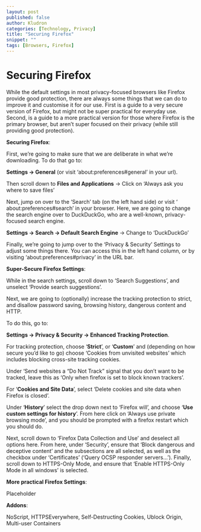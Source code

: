 ```yaml
---
layout: post
published: false
author: Kludron
categories: [Technology, Privacy]
title: "Securing Firefox"
snippet: ""
tags: [Browsers, Firefox]
---
```

# Securing Firefox
While the default settings in most privacy-focused browsers like Firefox provide good protection, there are always some things that we can do to improve it and customise it for our use. First is a guide to a very secure version of Firefox, but might not be super practical for everyday use. Second, is a guide to a more practical version for those where Firefox is the primary browser, but aren’t super focused on their privacy (while still providing good protection).

**Securing Firefox**:

First, we’re going to make sure that we are deliberate in what we’re downloading. To do that go to:

**Settings → General** (or visit ‘about:preferences#general’ in your url).

Then scroll down to **Files and Applications** → Click on ‘Always ask you where to save files’

Next, jump on over to the ‘Search’ tab (on the left hand side) or visit ‘ about:preferences#search’ in your browser. Here, we are going to change the search engine over to DuckDuckGo, who are a well-known, privacy-focused search engine.

**Settings → Search → Default Search Engine** → Change to ‘DuckDuckGo’

Finally, we’re going to jump over to the ‘Privacy & Security’ Settings to adjust some things there. You can access this in the left hand column, or by visiting ‘about:preferences#privacy’ in the URL bar.

**Super-Secure Firefox Settings**:

While in the search settings, scroll down to ‘Search Suggestions’, and unselect ‘Provide search suggestions’.

Next, we are going to (optionally) increase the tracking protection to strict, and disallow password saving, browsing history, dangerous content and HTTP.

To do this, go to:

**Settings → Privacy & Security → Enhanced Tracking Protection**.

For tracking protection, choose ‘**Strict**’, or ‘**Custom**’ and (depending on how secure you’d like to go) choose ‘Cookies from unvisited websites’ which includes blocking cross-site tracking cookies.

Under ‘Send websites a “Do Not Track” signal that you don’t want to be tracked, leave this as ‘Only when firefox is set to block known trackers’.

For ‘**Cookies and Site Data**’, select ‘Delete cookies and site data when Firefox is closed’.

Under ‘**History**’ select the drop down next to ‘Firefox will’, and choose ‘**Use custom settings for history**’. From here click on ‘Always use private browsing mode’, and you should be prompted with a firefox restart which you should do.

Next, scroll down to ‘Firefox Data Collection and Use’ and deselect all options here. From here, under ‘Security’, ensure that ‘Block dangerous and deceptive content’ and the subsections are all selected, as well as the checkbox under ‘Certificates’ (‘Query OCSP responder servers…’). Finally, scroll down to HTTPS-Only Mode, and ensure that ‘Enable HTTPS-Only Mode in all windows’ is selected.

**More practical Firefox Settings**:

Placeholder

**Addons**:

NoScript, HTTPSEverywhere, Self-Destructing Cookies, Ublock Origin, Multi-user Containers
